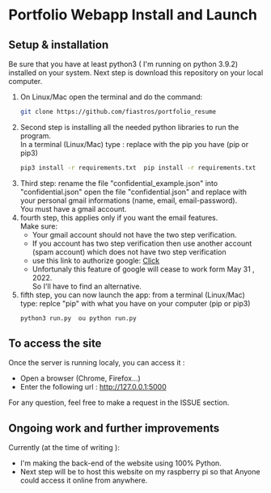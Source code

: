 # Portfolio Webapp Install and Launch

## Setup & installation

Be sure that you have at least python3 ( I'm running on python 3.9.2) installed on your system.
Next step is download this repository on your local computer. 
<ol>
<li> On Linux/Mac open the terminal and do the command: 

```bash
git clone https://github.com/fiastros/portfolio_resume
```
</li>


<li>Second step is installing all the needed python libraries to run the program. 
<br> In a terminal (Linux/Mac) type : replace with the pip you have (pip or pip3)

```bash
pip3 install -r requirements.txt  pip install -r requirements.txt
```
</li>

<li>
Third step: rename the file "confidential_example.json" into "confidential.json"
open the file "confidential.json" and replace with your personal gmail 
informations (name, email, email-password). <br>
You must have a gmail account. 
</li>

<li>
fourth step,  this applies only if you want the email features.
<br> Make sure: 
<ul>
<li>Your gmail account should not have the two step verification. </li>
<li>If you account has two step verification then use another account (spam account) which 
does not have two step verification </li>
<li>use this link to authorize google: 
<a  href="https://www.google.com/settings/security/lesssecureapps">Click</a> </li>
<li>Unfortunaly this feature of google will cease to work form May 31 , 2022. <br>
So I'll have to find an alternative.</li>
</ul>

</li>

<li>
fifth step, you can now launch the app: 
from a terminal (Linux/Mac) type: replce "pip" with what you have on your computer 
(pip or pip3)

```bash
python3 run.py  ou python run.py
```
</li>
</ol>

## To access the site

Once the server is running localy, you can access it : 
- Open a browser (Chrome, Firefox...)
- Enter the following url : http://127.0.0.1:5000

For any question, feel free to make a request in the ISSUE section.

## Ongoing work and further improvements

Currently (at the time of writing ): 
- I'm making the back-end of the website 
using 100% Python. 
- Next step will be to host this website on my raspberry pi so that 
Anyone could access it online from anywhere. 

